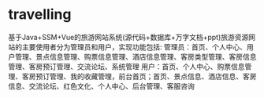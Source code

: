 # travelling
基于Java+SSM+Vue的旅游网站系统(源代码+数据库+万字文档+ppt)旅游资源网站的主要使用者分为管理员和用户，实现功能包括:  管理员：首页、个人中心、用户管理、景点信息管理、购票信息管理、酒店信息管理、客房类型管理、客房信息管理、客房预订管理、交流论坛、系统管理  用户：首页、个人中心、购票信息管理、客房预订管理、我的收藏管理，前台首页；首页、景点信息、酒店信息、客房信息、交流论坛、红色文化、个人中心、后台管理、客服咨询
